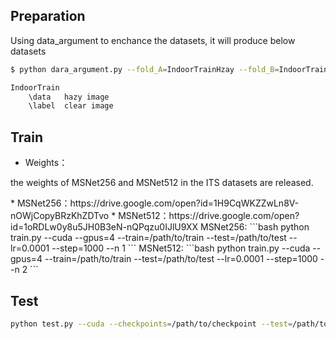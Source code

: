 ## Preparation
Using data_argument to enchance the datasets, it will produce below datasets
```bash
$ python dara_argument.py --fold_A=IndoorTrainHzay --fold_B=IndoorTrainGT --fold_AB=IndoorTrain 

IndoorTrain
    \data   hazy image
    \label  clear image
```

## Train
* Weights：
<p>the weights of MSNet256 and MSNet512 in the ITS datasets are released.</p>
* MSNet256：https://drive.google.com/open?id=1H9CqWKZZwLn8V-nOWjCopyBRzKhZDTvo
* MSNet512：https://drive.google.com/open?id=1oRDLw0y8u5JH0B3eN-nQPqzu0IJlU9XX
MSNet256: 
```bash
python train.py --cuda --gpus=4 --train=/path/to/train --test=/path/to/test --lr=0.0001 --step=1000 --n 1
```
MSNet512: 
```bash
python train.py --cuda --gpus=4 --train=/path/to/train --test=/path/to/test --lr=0.0001 --step=1000 --n 2
```

## Test
```bash
python test.py --cuda --checkpoints=/path/to/checkpoint --test=/path/to/testimages
```
